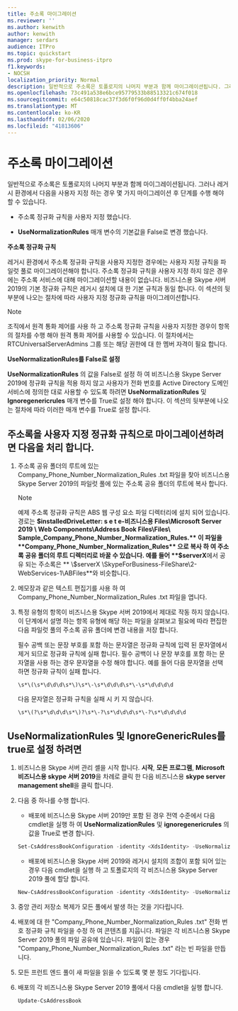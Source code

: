 ```yaml
---
title: 주소록 마이그레이션
ms.reviewer: ''
ms.author: kenwith
author: kenwith
manager: serdars
audience: ITPro
ms.topic: quickstart
ms.prod: skype-for-business-itpro
f1.keywords:
- NOCSH
localization_priority: Normal
description: 일반적으로 주소록은 토폴로지의 나머지 부분과 함께 마이그레이션됩니다. 그러나 레거시 환경에서 다음을 사용자 지정 하는 경우 몇 가지 마이그레이션 후 단계를 수행 해야 할 수 있습니다.
ms.openlocfilehash: 73c491a538e6bce95779533b88513321c674f018
ms.sourcegitcommit: e64c50818cac37f3d6f0f96d0d4ff0f4bba24aef
ms.translationtype: MT
ms.contentlocale: ko-KR
ms.lasthandoff: 02/06/2020
ms.locfileid: "41813606"
---
```

# <a name="migrate-address-book"></a>주소록 마이그레이션

일반적으로 주소록은 토폴로지의 나머지 부분과 함께 마이그레이션됩니다. 그러나 레거시 환경에서 다음을 사용자 지정 하는 경우 몇 가지 마이그레이션 후 단계를 수행 해야 할 수 있습니다. 

- 주소록 정규화 규칙을 사용자 지정 했습니다.

- **UseNormalizationRules** 매개 변수의 기본값을 False로 변경 했습니다. 


 **주소록 정규화 규칙**

레거시 환경에서 주소록 정규화 규칙을 사용자 지정한 경우에는 사용자 지정 규칙을 파일럿 풀로 마이그레이션해야 합니다. 주소록 정규화 규칙을 사용자 지정 하지 않은 경우에는 주소록 서비스에 대해 마이그레이션할 내용이 없습니다. 비즈니스용 Skype 서버 2019의 기본 정규화 규칙은 레거시 설치에 대 한 기본 규칙과 동일 합니다. 이 섹션의 뒷부분에 나오는 절차에 따라 사용자 지정 정규화 규칙을 마이그레이션합니다.

> [!NOTE]
> 조직에서 원격 통화 제어를 사용 하 고 주소록 정규화 규칙을 사용자 지정한 경우이 항목의 절차를 수행 해야 원격 통화 제어를 사용할 수 있습니다. 이 절차에서는 RTCUniversalServerAdmins 그룹 또는 해당 권한에 대 한 멤버 자격이 필요 합니다. 

 **UseNormalizationRules를 False로 설정**

**UseNormalizationRules** 의 값을 False로 설정 하 여 비즈니스용 Skype Server 2019에 정규화 규칙을 적용 하지 않고 사용자가 전화 번호를 Active Directory 도메인 서비스에 정의한 대로 사용할 수 있도록 하려면 **UseNormalizationRules** 및 **Ignoregenericrules** 매개 변수를 True로 설정 해야 합니다. 이 섹션의 뒷부분에 나오는 절차에 따라 이러한 매개 변수를 True로 설정 합니다. 

## <a name="to-migrate-address-book-customized-normalization-rules"></a>주소록을 사용자 지정 정규화 규칙으로 마이그레이션하려면 다음을 처리 합니다.

1. 주소록 공유 폴더의 루트에 있는 Company_Phone_Number_Normalization_Rules .txt 파일을 찾아 비즈니스용 Skype Server 2019의 파일럿 풀에 있는 주소록 공유 폴더의 루트에 복사 합니다.

    > [!NOTE]
    > 예제 주소록 정규화 규칙은 ABS 웹 구성 요소 파일 디렉터리에 설치 되어 있습니다. 경로는 **$installedDriveLetter: s e t e-비즈니스용 Files\Microsoft Server 2019 \ Web Components\Address Book Files\Files\ Sample_Company_Phone_Number_Normalization_Rules.** 이 파일을 **Company_Phone_Number_Normalization_Rules** 으로 복사 하 여 주소록 공유 폴더의 루트 디렉터리로 바꿀 수 있습니다. 예를 들어 **$serverX**에서 공유 되는 주소록은 ** \\$serverX \SkypeForBusiness-FileShare\2-WebServices-1\ABFiles**와 비슷합니다. 

2. 메모장과 같은 텍스트 편집기를 사용 하 여 Company_Phone_Number_Normalization_Rules .txt 파일을 엽니다.

3. 특정 유형의 항목이 비즈니스용 Skype 서버 2019에서 제대로 작동 하지 않습니다. 이 단계에서 설명 하는 항목 유형에 해당 하는 파일을 살펴보고 필요에 따라 편집한 다음 파일럿 풀의 주소록 공유 폴더에 변경 내용을 저장 합니다.

    필수 공백 또는 문장 부호를 포함 하는 문자열은 정규화 규칙에 입력 된 문자열에서 제거 되므로 정규화 규칙에 실패 합니다. 필수 공백이 나 문장 부호를 포함 하는 문자열을 사용 하는 경우 문자열을 수정 해야 합니다. 예를 들어 다음 문자열을 선택 하면 정규화 규칙이 실패 합니다.

   ```
   \s*\(\s*\d\d\d\s*\)\s*\-\s*\d\d\d\s*\-\s*\d\d\d\d
   ```

    다음 문자열은 정규화 규칙을 실패 시 키 지 않습니다.

   ```
   \s*\(?\s*\d\d\d\s*\)?\s*\-?\s*\d\d\d\s*\-?\s*\d\d\d\d
   ```

## <a name="to-set-usenormalizationrules-and-ignoregenericrules-to-true"></a>UseNormalizationRules 및 IgnoreGenericRules를 true로 설정 하려면

1. 비즈니스용 Skype 서버 관리 셸을 시작 합니다. **시작**, **모든 프로그램**, **Microsoft 비즈니스용 skype 서버 2019**을 차례로 클릭 한 다음 비즈니스용 **skype server management shell**을 클릭 합니다.

2. 다음 중 하나를 수행 합니다.

   - 배포에 비즈니스용 Skype 서버 2019만 포함 된 경우 전역 수준에서 다음 cmdlet을 실행 하 여 **UseNormalizationRules** 및 **ignoregenericrules** 의 값을 True로 변경 합니다. 

   ```PowerShell
   Set-CsAddressBookConfiguration -identity <XdsIdentity> -UseNormalizationRules=$true -IgnoreGenericRules=$true
   ```

   - 배포에 비즈니스용 Skype 서버 2019와 레거시 설치의 조합이 포함 되어 있는 경우 다음 cmdlet을 실행 하 고 토폴로지의 각 비즈니스용 Skype Server 2019 풀에 할당 합니다.

   ```PowerShell
   New-CsAddressBookConfiguration -identity <XdsIdentity> -UseNormalizationRules=$true -IgnoreGenericRules=$true
   ```

3. 중앙 관리 저장소 복제가 모든 풀에서 발생 하는 것을 기다립니다.

4. 배포에 대 한 "Company_Phone_Number_Normalization_Rules .txt" 전화 번호 정규화 규칙 파일을 수정 하 여 콘텐츠를 지웁니다. 파일은 각 비즈니스용 Skype Server 2019 풀의 파일 공유에 있습니다. 파일이 없는 경우 "Company_Phone_Number_Normalization_Rules .txt" 라는 빈 파일을 만듭니다.

5. 모든 프런트 엔드 풀이 새 파일을 읽을 수 있도록 몇 분 정도 기다립니다.

6. 배포의 각 비즈니스용 Skype Server 2019 풀에서 다음 cmdlet을 실행 합니다.

   ```PowerShell
   Update-CsAddressBook
   ```


